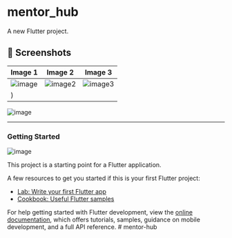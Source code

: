 # mentor_hub

A new Flutter project.

## 📸 Screenshots
 | Image 1 | Image 2 | Image 3 |
| ------- | ------- | ------- |
| ![image](https://github.com/user-attachments/assets/8cb2fb5f-81e3-42be-98db-a4e53b843e42) | ![image2](https://github.com/user-attachments/assets/caeba3ff-2a8b-45ed-b3de-f2478acb589f) | ![image3](https://github.com/user-attachments/assets/b33f7792-ef58-412f-8715-f79ca80fe73d)
) |

![image](https://github.com/user-attachments/assets/aab65a59-1407-4857-8e0d-96c2e6359988)


---

### Getting Started
![image](https://github.com/user-attachments/assets/0ea2c8e5-d00f-4912-91de-601163ebf6d7)

This project is a starting point for a Flutter application.

A few resources to get you started if this is your first Flutter project:

- [Lab: Write your first Flutter app](https://docs.flutter.dev/get-started/codelab)
- [Cookbook: Useful Flutter samples](https://docs.flutter.dev/cookbook)

For help getting started with Flutter development, view the
[online documentation](https://docs.flutter.dev/), which offers tutorials,
samples, guidance on mobile development, and a full API reference.
#   m e n t o r - h u b 
 
 
